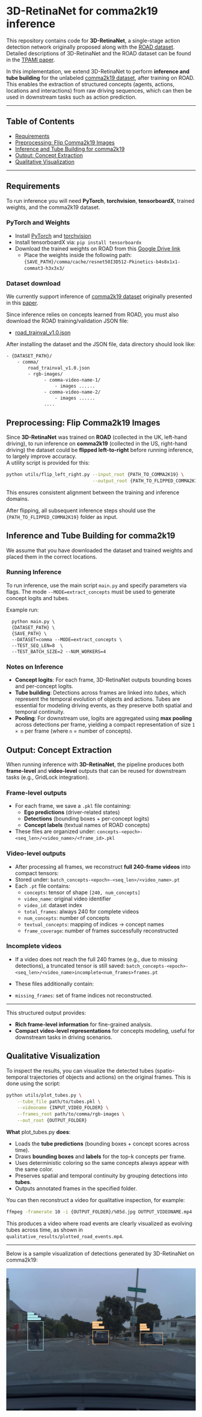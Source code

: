 # 3D-RetinaNet for comma2k19 inference
This repository contains code for **3D-RetinaNet**, a single-stage action detection network originally proposed along with the [ROAD dataset](https://github.com/gurkirt/road-dataset).  
Detailed descriptions of 3D-RetinaNet and the ROAD dataset can be found in the [TPAMI paper](https://www.computer.org/csdl/journal/tp/5555/01/09712346/1AZL0P4dL1e).  

In this implementation, we extend 3D-RetinaNet to perform **inference and tube building** for the unlabeled [comma2k19 dataset](https://github.com/commaai/comma2k19?tab=readme-ov-file), after training on ROAD.  
This enables the extraction of structured concepts (agents, actions, locations and interactions) from raw driving sequences, which can then be used in downstream tasks such as action prediction.

---

## Table of Contents
- <a href='#requirements'>Requirements</a>
- <a href='#preprocessing-flip-comma2k19-images'>Preprocessing: Flip Comma2k19 Images</a>
- <a href='#inference-and-tube-building-for-comma2k19'>Inference and Tube Building for comma2k19</a>
- <a href='#output-concept-extraction'>Output: Concept Extraction</a>
- <a href='#qualitative-visualization'>Qualitative Visualization</a>
---

## Requirements

To run inference you will need **PyTorch**, **torchvision**, **tensorboardX**, trained weights, and the comma2k19 dataset.  

### PyTorch and Weights
- Install [PyTorch](https://pytorch.org/) and [torchvision](http://pytorch.org/docs/torchvision/datasets.html)  
- Install tensorboardX via:
    `
      pip install tensorboardx
    `
- Download the trained weights on ROAD from this [Google Drive link](https://drive.google.com/drive/folders/1yrzf1VKscOlysXxKDh4N_6uRvt8-dxa-)
  - Place the weights inside the following path:
  `
  {SAVE_PATH}/comma/cache/resnet50I3D512-Pkinetics-b4s8x1x1-commat3-h3x3x3/
  `

### Dataset download 

We currently support inference of [comma2k19 dataset](https://github.com/commaai/comma2k19?tab=readme-ov-file) originally presented in this [paper](https://arxiv.org/pdf/1812.05752v1).

Since inference relies on concepts learned from ROAD, you must also download the ROAD training/validation JSON file:
  - [road_trainval_v1.0.json](https://drive.google.com/drive/folders/1hCLlgRqsJBONHgwGPvVu8VWXxlyYKCq-)

After installing the dataset and the JSON file, data directory should look like:

  ```
  - {DATASET_PATH}/
      - comma/
          road_trainval_v1.0.json
          - rgb-images/
                - comma-video-name-1/
                    - images ......
                - comma-video-name-2/
                    - images ......
                ....
  ```


## Preprocessing: Flip Comma2k19 Images

Since **3D-RetinaNet** was trained on **ROAD** (collected in the UK, left-hand driving), to run inference on **comma2k19** (collected in the US, right-hand driving) the dataset could be **flipped left-to-right** before running inference, to largely improve accuracy.  
A utility script is provided for this:

```bash
python utils/flip_left_right.py --input_root {PATH_TO_COMMA2K19} \
                                --output_root {PATH_TO_FLIPPED_COMMA2K19}
```

This ensures consistent alignment between the training and inference domains.

After flipping, all subsequent inference steps should use the `{PATH_TO_FLIPPED_COMMA2K19}` folder as input.


## Inference and Tube Building for comma2k19
We assume that you have downloaded the dataset and trained weights and placed them in the correct locations.

### Running Inference

To run inference, use the main script `main.py` and specify parameters via flags. The mode `--MODE=extract_concepts` must be used to generate concept logits and tubes.

Example run:

```
  python main.py \
  {DATASET_PATH} \
  {SAVE_PATH} \
  --DATASET=comma --MODE=extract_concepts \
  --TEST_SEQ_LEN=8  \
  --TEST_BATCH_SIZE=2 --NUM_WORKERS=4 
```


### Notes on Inference

- **Concept logits**: For each frame, 3D-RetinaNet outputs bounding boxes and per-concept logits.  
- **Tube building**: Detections across frames are linked into *tubes*, which represent the temporal evolution of objects and actions. Tubes are essential for modeling driving events, as they preserve both spatial and temporal continuity.  
- **Pooling**: For downstream use, logits are aggregated using **max pooling** across detections per frame, yielding a compact representation of size `1 × n` per frame (where `n` = number of concepts).  

## Output: Concept Extraction

When running inference with **3D-RetinaNet**, the pipeline produces both **frame-level** and **video-level** outputs that can be reused for downstream tasks (e.g., GridLock integration).

### Frame-level outputs
- For each frame, we save a `.pkl` file containing:
  - **Ego predictions** (driver-related states)
  - **Detections** (bounding boxes + per-concept logits)
  - **Concept labels** (textual names of ROAD concepts)
- These files are organized under:
  `concepts-<epoch>-<seq_len>/<video_name>/<frame_id>.pkl`

### Video-level outputs
- After processing all frames, we reconstruct **full 240-frame videos** into compact tensors:
- Stored under:
  `
  batch_concepts-<epoch>-<seq_len>/<video_name>.pt
  `
- Each `.pt` file contains:
  - `concepts`: tensor of shape `[240, num_concepts]`
  - `video_name`: original video identifier
  - `video_id`: dataset index
  - `total_frames`: always 240 for complete videos
  - `num_concepts`: number of concepts
  - `textual_concepts`: mapping of indices → concept names
  - `frame_coverage`: number of frames successfully reconstructed

### Incomplete videos
- If a video does not reach the full 240 frames (e.g., due to missing detections), a truncated tensor is still saved:
`batch_concepts-<epoch>-<seq_len>/<video_name>incomplete<num_frames>frames.pt`

- These files additionally contain:
- `missing_frames`: set of frame indices not reconstructed.

---

This structured output provides:
- **Rich frame-level information** for fine-grained analysis.  
- **Compact video-level representations** for concepts modeling, useful for downstream tasks in driving scenarios.


## Qualitative Visualization

To inspect the results, you can visualize the detected tubes (spatio-temporal trajectories of objects and actions) on the original frames.
This is done using the script:

```bash
python utils/plot_tubes.py \
    --tube_file path/to/tubes.pkl \
    --videoname {INPUT_VIDEO_FOLDER} \
    --frames_root path/to/comma/rgb-images \
    --out_root {OUTPUT_FOLDER}
```

**What** plot_tubes.py **does**:
- Loads the **tube predictions** (bounding boxes + concept scores across time).
- Draws **bounding boxes** and **labels** for the top-k concepts per frame.
- Uses deterministic coloring so the same concepts always appear with the same color.
- Preserves spatial and temporal continuity by grouping detections into **tubes**.
- Outputs annotated frames in the specified folder.

You can then reconstruct a video for qualitative inspection, for example:

```bash
ffmpeg -framerate 10 -i {OUTPUT_FOLDER}/%05d.jpg OUTPUT_VIDEONAME.mp4
```

This produces a video where road events are clearly visualized as evolving tubes across time, as shown in `qualitative_results/plotted_road_events.mp4`.

---

Below is a sample visualization of detections generated by 3D-RetinaNet on comma2k19:

![Qualitative Demo](./qualitative_results/demo_frame.jpg)